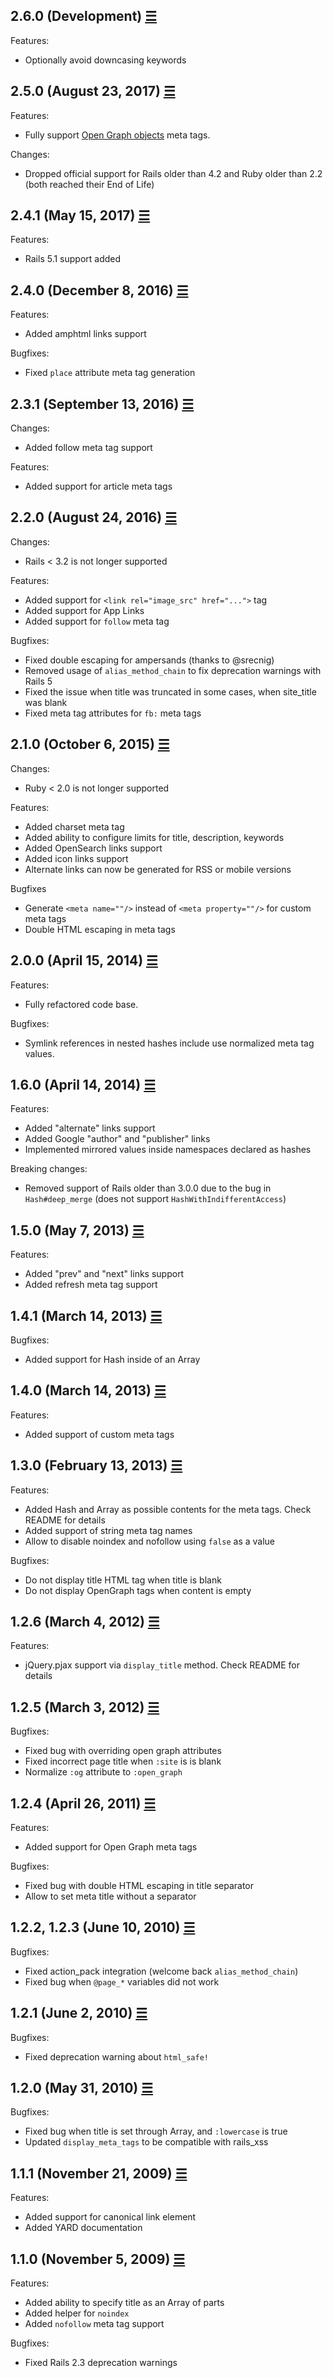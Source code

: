 ## 2.6.0 (Development) [☰](https://github.com/kpumuk/meta-tags/compare/v2.5.0...v2.6.0)

Features:
  - Optionally avoid downcasing keywords

## 2.5.0 (August 23, 2017) [☰](https://github.com/kpumuk/meta-tags/compare/v2.4.1...v2.5.0)

Features:
  - Fully support [Open Graph objects](https://developers.facebook.com/docs/reference/opengraph) meta tags.

Changes:
  - Dropped official support for Rails older than 4.2 and Ruby older than 2.2 (both reached their End of Life)

## 2.4.1 (May 15, 2017) [☰](https://github.com/kpumuk/meta-tags/compare/v2.4.0...v2.4.1)

Features:
  - Rails 5.1 support added

## 2.4.0 (December 8, 2016) [☰](https://github.com/kpumuk/meta-tags/compare/v2.3.1...v2.4.0)

Features:
  - Added amphtml links support

Bugfixes:
  - Fixed `place` attribute meta tag generation

## 2.3.1 (September 13, 2016) [☰](https://github.com/kpumuk/meta-tags/compare/v2.2.0...v2.3.1)

Changes:
  - Added follow meta tag support

Features:
  - Added support for article meta tags

## 2.2.0 (August 24, 2016) [☰](https://github.com/kpumuk/meta-tags/compare/v2.1.0...v2.2.0)

Changes:

  - Rails < 3.2 is not longer supported

Features:

  - Added support for `<link rel="image_src" href="...">` tag
  - Added support for App Links
  - Added support for `follow` meta tag

Bugfixes:

  - Fixed double escaping for ampersands (thanks to @srecnig)
  - Removed usage of `alias_method_chain` to fix deprecation warnings with Rails 5
  - Fixed the issue when title was truncated in some cases, when site_title was blank
  - Fixed meta tag attributes for `fb:` meta tags

## 2.1.0 (October 6, 2015) [☰](https://github.com/kpumuk/meta-tags/compare/v2.0.0...v2.1.0)

Changes:

  - Ruby < 2.0 is not longer supported

Features:

  - Added charset meta tag
  - Added ability to configure limits for title, description, keywords
  - Added OpenSearch links support
  - Added icon links support
  - Alternate links can now be generated for RSS or mobile versions

Bugfixes
  - Generate `<meta name=""/>` instead of `<meta property=""/>` for custom meta tags
  - Double HTML escaping in meta tags

## 2.0.0 (April 15, 2014) [☰](https://github.com/kpumuk/meta-tags/compare/v1.6.0...v2.0.0)

Features:

  - Fully refactored code base.

Bugfixes:

  - Symlink references in nested hashes include use normalized meta tag values.

## 1.6.0 (April 14, 2014) [☰](https://github.com/kpumuk/meta-tags/compare/v1.5.0...v1.6.0)

Features:

  - Added "alternate" links support
  - Added Google "author" and "publisher" links
  - Implemented mirrored values inside namespaces declared as hashes

Breaking changes:

  - Removed support of Rails older than 3.0.0 due to the bug in `Hash#deep_merge` (does not support `HashWithIndifferentAccess`)

## 1.5.0 (May 7, 2013) [☰](https://github.com/kpumuk/meta-tags/compare/v1.4.1...v1.5.0)

Features:

  - Added "prev" and "next" links support
  - Added refresh meta tag support

## 1.4.1 (March 14, 2013) [☰](https://github.com/kpumuk/meta-tags/compare/v1.4.0...v1.4.1)

Bugfixes:

  - Added support for Hash inside of an Array

## 1.4.0 (March 14, 2013) [☰](https://github.com/kpumuk/meta-tags/compare/v1.3.0...v1.4.0)

Features:

  - Added support of custom meta tags

## 1.3.0 (February 13, 2013) [☰](https://github.com/kpumuk/meta-tags/compare/v1.2.6...v1.3.0)

Features:

  - Added Hash and Array as possible contents for the meta tags. Check README for details
  - Added support of string meta tag names
  - Allow to disable noindex and nofollow using `false` as a value

Bugfixes:

  - Do not display title HTML tag when title is blank
  - Do not display OpenGraph tags when content is empty

## 1.2.6 (March 4, 2012) [☰](https://github.com/kpumuk/meta-tags/compare/v1.2.5...v1.2.6)

Features:

  - jQuery.pjax support via `display_title` method. Check README for details

## 1.2.5 (March 3, 2012) [☰](https://github.com/kpumuk/meta-tags/compare/v1.2.4...v1.2.5)

Bugfixes:

  - Fixed bug with overriding open graph attributes
  - Fixed incorrect page title when `:site` is is blank
  - Normalize `:og` attribute to `:open_graph`

## 1.2.4 (April 26, 2011) [☰](https://github.com/kpumuk/meta-tags/compare/v1.2.3...v1.2.4)

Features:

  - Added support for Open Graph meta tags

Bugfixes:

  - Fixed bug with double HTML escaping in title separator
  - Allow to set meta title without a separator

## 1.2.2, 1.2.3 (June 10, 2010) [☰](https://github.com/kpumuk/meta-tags/compare/v1.2.1...v1.2.3)

Bugfixes:

  - Fixed action\_pack integration (welcome back `alias_method_chain`)
  - Fixed bug when `@page_*` variables did not work

## 1.2.1 (June 2, 2010) [☰](https://github.com/kpumuk/meta-tags/compare/v1.2.0...v1.2.1)

Bugfixes:

  - Fixed deprecation warning about `html_safe!`

## 1.2.0 (May 31, 2010) [☰](https://github.com/kpumuk/meta-tags/compare/v1.1.1...v1.2.0)

Bugfixes:

  - Fixed bug when title is set through Array, and `:lowercase` is true
  - Updated `display_meta_tags` to be compatible with rails_xss

## 1.1.1 (November 21, 2009) [☰](https://github.com/kpumuk/meta-tags/compare/v1.1.0...v1.1.1)

Features:

  - Added support for canonical link element
  - Added YARD documentation

## 1.1.0 (November 5, 2009) [☰](https://github.com/kpumuk/meta-tags/commits/v1.1.0)

Features:

  - Added ability to specify title as an Array of parts
  - Added helper for `noindex`
  - Added `nofollow` meta tag support

Bugfixes:

  - Fixed Rails 2.3 deprecation warnings
